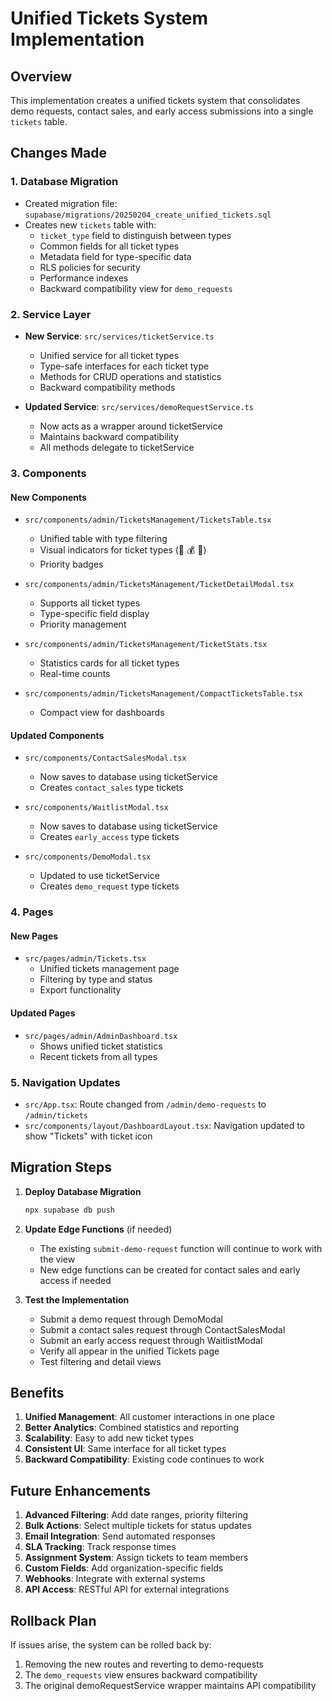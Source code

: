 # Unified Tickets System Implementation

## Overview
This implementation creates a unified tickets system that consolidates demo requests, contact sales, and early access submissions into a single `tickets` table.

## Changes Made

### 1. Database Migration
- Created migration file: `supabase/migrations/20250204_create_unified_tickets.sql`
- Creates new `tickets` table with:
  - `ticket_type` field to distinguish between types
  - Common fields for all ticket types
  - Metadata field for type-specific data
  - RLS policies for security
  - Performance indexes
  - Backward compatibility view for `demo_requests`

### 2. Service Layer
- **New Service**: `src/services/ticketService.ts`
  - Unified service for all ticket types
  - Type-safe interfaces for each ticket type
  - Methods for CRUD operations and statistics
  - Backward compatibility methods

- **Updated Service**: `src/services/demoRequestService.ts`
  - Now acts as a wrapper around ticketService
  - Maintains backward compatibility
  - All methods delegate to ticketService

### 3. Components

#### New Components
- `src/components/admin/TicketsManagement/TicketsTable.tsx`
  - Unified table with type filtering
  - Visual indicators for ticket types (🎯 💰 🚀)
  - Priority badges

- `src/components/admin/TicketsManagement/TicketDetailModal.tsx`
  - Supports all ticket types
  - Type-specific field display
  - Priority management

- `src/components/admin/TicketsManagement/TicketStats.tsx`
  - Statistics cards for all ticket types
  - Real-time counts

- `src/components/admin/TicketsManagement/CompactTicketsTable.tsx`
  - Compact view for dashboards

#### Updated Components
- `src/components/ContactSalesModal.tsx`
  - Now saves to database using ticketService
  - Creates `contact_sales` type tickets

- `src/components/WaitlistModal.tsx`
  - Now saves to database using ticketService
  - Creates `early_access` type tickets

- `src/components/DemoModal.tsx`
  - Updated to use ticketService
  - Creates `demo_request` type tickets

### 4. Pages

#### New Pages
- `src/pages/admin/Tickets.tsx`
  - Unified tickets management page
  - Filtering by type and status
  - Export functionality

#### Updated Pages
- `src/pages/admin/AdminDashboard.tsx`
  - Shows unified ticket statistics
  - Recent tickets from all types

### 5. Navigation Updates
- `src/App.tsx`: Route changed from `/admin/demo-requests` to `/admin/tickets`
- `src/components/layout/DashboardLayout.tsx`: Navigation updated to show "Tickets" with ticket icon

## Migration Steps

1. **Deploy Database Migration**
   ```bash
   npx supabase db push
   ```

2. **Update Edge Functions** (if needed)
   - The existing `submit-demo-request` function will continue to work with the view
   - New edge functions can be created for contact sales and early access if needed

3. **Test the Implementation**
   - Submit a demo request through DemoModal
   - Submit a contact sales request through ContactSalesModal
   - Submit an early access request through WaitlistModal
   - Verify all appear in the unified Tickets page
   - Test filtering and detail views

## Benefits

1. **Unified Management**: All customer interactions in one place
2. **Better Analytics**: Combined statistics and reporting
3. **Scalability**: Easy to add new ticket types
4. **Consistent UI**: Same interface for all ticket types
5. **Backward Compatibility**: Existing code continues to work

## Future Enhancements

1. **Advanced Filtering**: Add date ranges, priority filtering
2. **Bulk Actions**: Select multiple tickets for status updates
3. **Email Integration**: Send automated responses
4. **SLA Tracking**: Track response times
5. **Assignment System**: Assign tickets to team members
6. **Custom Fields**: Add organization-specific fields
7. **Webhooks**: Integrate with external systems
8. **API Access**: RESTful API for external integrations

## Rollback Plan

If issues arise, the system can be rolled back by:
1. Removing the new routes and reverting to demo-requests
2. The `demo_requests` view ensures backward compatibility
3. The original demoRequestService wrapper maintains API compatibility